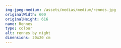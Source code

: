 ```yaml
---
img-jpeg-medium: /assets/medias/medium/rennes.jpg
originalWidth: 600
originalHeight: 616
name: Rennes
type: colour
alt: rennes by night
dimensions: 20x20 cm
---
```

